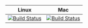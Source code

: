 | Linux                           | Mac                             |
|---------------------------------|---------------------------------|
| [![Build Status][master]][repo] | [![Build Status][macosx]][repo] |

[master]: https://travis-ci.org/forexample/hunter-simple.svg?branch=master
[macosx]: https://travis-ci.org/forexample/hunter-simple.svg?branch=macosx
[repo]: https://travis-ci.org/forexample/hunter-simple
